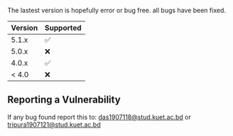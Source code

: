 
The lastest version is hopefully error or bug free. all bugs have been fixed.

| Version | Supported          |
| ------- | ------------------ |
| 5.1.x   | :white_check_mark: |
| 5.0.x   | :x:                |
| 4.0.x   | :white_check_mark: |
| < 4.0   | :x:                |

## Reporting a Vulnerability

If any bug found report this to: das1907118@stud.kuet.ac.bd or tripura1907121@stud.kuet.ac.bd

